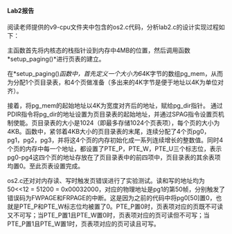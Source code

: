 #### Lab2报告

阅读老师提供的v9-cpu文件夹中包含的os2.c代码，分析lab2.c的设计实现过程如下：

主函数首先将内核态的栈指针设到内存中4MB的位置，然后调用函数*setup_paging()*进行页表的建立。

在*setup_paging()*函数中，首先定义一个大小为6*4K字节的数组pg_mem，从而为分配1个页目录表，和4个页做准备（多出来的4K字节是便于地址以4K为单位对齐）。

接着，将pg_mem的起始地址以4K为宽度对齐后的地址，赋给pg_dir指针。
通过PDIR指令将pg_dir的地址设置为页目录表的起始地址，并通过SPAG指令设置页机制使能。页目录表的大小是1024（即最多存储1024个页表项），每个页的大小为4KB。函数中，紧邻着4KB大小的页目录表的末尾，连续分配了4个页pg0，pg1，pg2，pg3，并将这4个页的内存初始化成一系列连续增长的整数值。同时4个页的内存中每一个地址，都设置了PTE_P，PTE_W，PTE_U三个标志位，表示pg0-pg4这四个页的地址存放在了页目录表中的前四项中，页目录表的其余表项均置0。至此页表设置完成。

os2.c还对对内存读、写时触发页错误进行了实验测试。读和写的地址均为50<<12 = 51200 = 0x00032000，对应的物理地址是pg1的第50帧，分别触发了错误码为FWPAGE和FRPAGE的中断。这是因为之前的代码中将pg0[50]置0，也就是PTE_P和PTE_W标志位均被置了0。PTE_P置0时，页表项对应的页既不可读又不可写；当PTE_P置1且PTE_W置0时，页表项对应的页可读但不可写；当PTE_P置1且PTE_W置1时，页表项对应的页可读且可写。





